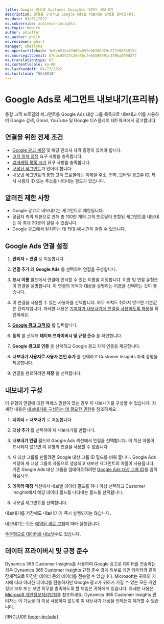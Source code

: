 ```yaml
---
title: Google 광고로 Customer Insights 데이터 내보내기
description: 연결을 구성하고 Google Ads로 내보내는 방법을 알아봅니다.
ms.date: 03/31/2022
ms.subservice: audience-insights
ms.topic: how-to
author: pkieffer
ms.author: philk
ms.reviewer: mhart
manager: shellyha
ms.openlocfilehash: 3e0eb91be97d69a999e90708d29c572f0055527e
ms.sourcegitcommit: b7dbcd5627c2ebfbcfe65589991c159ba290d377
ms.translationtype: HT
ms.contentlocale: ko-KR
ms.lasthandoff: 04/27/2022
ms.locfileid: "8646918"
---
```

# <a name="export-segments-to-google-ads-preview"></a>Google Ads로 세그먼트 내보내기(프리뷰)

통합 고객 프로필의 세그먼트를 Google Ads 대상 그룹 목록으로 내보내고 이를 사용하여 Google 검색, Gmail, YouTube 및 Google 디스플레이 네트워크에서 광고합니다. 


## <a name="prerequisites-for-connection"></a>연결을 위한 전제 조건

-   [Google 광고 계정](https://ads.google.com/) 및 해당 관리자 자격 증명이 있어야 합니다.
-   [고객 일치 정책](https://support.google.com/adspolicy/answer/6299717) 요구 사항을 충족합니다.
-   [리마케팅 목록 크기](https://support.google.com/google-ads/answer/7558048) 요구 사항을 충족합니다.
-   [구성된 세그먼트](segments.md)가 있어야 합니다.
-   내보낸 세그먼트의 통합 고객 프로필에는 이메일 주소, 전화, 모바일 광고주 ID, 타사 사용자 ID 또는 주소를 나타내는 필드가 있습니다.

## <a name="known-limitations"></a>알려진 제한 사항

- Google 광고로 내보내기는 세그먼트로 제한됩니다.
- 공급자 측의 제한으로 인해 총 100만 개의 고객 프로필이 포함된 세그먼트를 내보내는 데 최대 30분이 걸릴 수 있습니다. 
- Google 광고에서 일치하는 데 최대 48시간이 걸릴 수 있습니다.

## <a name="set-up-connection-to-google-ads"></a>Google Ads 연결 설정

1. **관리자** > **연결** 로 이동합니다.

1. **연결 추가** 와 **Google Ads** 를 선택하여 연결을 구성합니다.

1. **표시 이름** 필드에서 연결에 인식할 수 있는 이름을 지정합니다. 이름 및 연결 유형은 이 연결을 설명합니다. 이 연결의 목적과 대상을 설명하는 이름을 선택하는 것이 좋습니다.

1. 이 연결을 사용할 수 있는 사용자를 선택합니다. 아무 조치도 취하지 않으면 기본값은 관리자입니다. 자세한 내용은 [기여자가 내보내기에 연결을 사용하도록 허용](connections.md#allow-contributors-to-use-a-connection-for-exports)을 확인하세요.

1. **[Google 광고 고객 ID](https://support.google.com/google-ads/answer/1704344)** 를 입력합니다.

1. **동의** 를 선택해 **데이터 프라이버시 및 규정 준수** 를 확인합니다.

1. **Google 광고로 인증** 을 선택하고 Google 광고 자격 인증을 제공합니다.

1. **내보내기 사용자로 사용자 본인 추가** 를 선택하고 Customer Insights 자격 증명을 제공합니다.

1. 연결을 완료하려면 **저장** 을 선택합니다. 

## <a name="configure-an-export"></a>내보내기 구성

이 유형의 연결에 대한 액세스 권한이 있는 경우 이 내보내기를 구성할 수 있습니다. 자세한 내용은 [내보내기를 구성하는 데 필요한 권한](export-destinations.md#set-up-a-new-export)을 참조하세요.

1. **데이터** > **내보내기** 로 이동합니다.

1. **대상 추가** 를 선택하여 새 내보내기를 만듭니다.

1. **내보내기 연결** 필드의 Google Ads 섹션에서 연결을 선택합니다. 이 섹션 이름이 표시되지 않으면 이 유형의 연결을 사용할 수 없습니다.

1. 새 대상 그룹를 만들려면 Google 대상 그룹 ID 필드를 비워 둡니다. Google Ads 계정에 새 대상 그룹이 자동으로 생성되고 내보낸 세그먼트의 이름이 사용됩니다. 기존 Google Ads 대상 그룹을 업데이트하려면 [Google Ads 대상 그룹 ID](https://support.google.com/google-ads/answer/7558048?hl=en#:~:text=Audience%20lists%20is%20a%20section,Display%20Network%20through%20remarketing%20campaigns.)를 입력하십시오.

1. **데이터 매칭** 섹션에서 내보낼 데이터 필드를 하나 이상 선택하고 Customer Insights에서 해당 데이터 필드를 나타내는 필드를 선택합니다.

1. 내보낼 세그먼트를 선택합니다. 

내보내기를 저장해도 내보내기가 즉시 실행되지는 않습니다.

내보내기는 모든 [예약된 새로 고침](system.md#schedule-tab)에 따라 실행됩니다. 

[주문형으로 데이터를 내보낼](export-destinations.md#run-exports-on-demand)수도 있습니다. 

## <a name="data-privacy-and-compliance"></a>데이터 프라이버시 및 규정 준수

Dynamics 365 Customer Insights를 사용하여 Google 광고로 데이터를 전송하는 경우 Dynamics 365 Customer Insights 규정 준수 경계 외부로 개인 데이터와 같이 잠재적으로 민감한 데이터 등의 데이터를 전송할 수 있습니다. Microsoft는 귀하의 지시에 따라 이러한 데이터를 전송하지만 Google 광고가 귀하가 가질 수 있는 모든 개인 정보 보호 또는 보안 의무를 충족하도록 할 책임은 귀하에게 있습니다. 자세한 내용은 [Microsoft 개인정보처리방침](https://go.microsoft.com/fwlink/?linkid=396732)를 참조하세요.
Dynamics 365 Customer Insights 관리자는 이 기능을 더 이상 사용하지 않도록 이 내보내기 대상을 언제든지 제거할 수 있습니다.


[!INCLUDE [footer-include](includes/footer-banner.md)]
